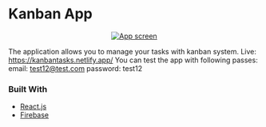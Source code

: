 # Kanban App

<p align="center">
  <a href="https://kanbantasks.netlify.app/">
    <img src="https://i.ibb.co/GdLSVLt/Screenshot-from-2021-05-09-19-31-17.png" alt="App screen">
  </a>
</p>

The application allows you to manage your tasks with kanban system. Live: https://kanbantasks.netlify.app/
You can test the app with following passes:
email: test12@test.com
password: test12

### Built With

- [React.js](https://reactjs.org/)
- [Firebase](https://firebase.google.com/)
